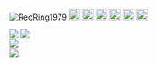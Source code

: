 <p align="left"> 
  <a href="https://github.com/RedRing1979/RedRing1979/">
    <img src="https://komarev.com/ghpvc/?username=RedRing1979" alt="RedRing1979" />
  </a>
  <a href="http://twitter.com/RedRing1979">
    <img height="20" src="https://img.shields.io/twitter/follow/RedRing1979?label=Twitter&logo=twitter&style=flat" />
  </a>
  <a href="https://github.com/RedRing1979">
    <img height="20" src="https://img.shields.io/github/followers/RedRing1979?label=follow&logo=github&style=flat" />
  </a>
  <a href="https://www.reddit.com/user/RedRing1979">
    <img height="20" src="https://img.shields.io/reddit/user-karma/combined/RedRing1979?label=Reddit&logo=reddit&style=flat" />
  </a>
  <a href="https://stackoverflow.com/users/18312637/redring">
    <img height="20" src="https://img.shields.io/stackexchange/stackoverflow/r/18312637?label=StackOverflow&logo=stack-overflow&style=flat" />
  </a>
  <a href="http://qiita.com/RedRing">
    <img height="20" src="https://qiita-badge.apiapi.app/s/RedRing/posts.svg" />
  </a>
  <//qiita.com/RedRing">
    <img height="20" src="https://qiita-badge.apiapi.app/s/RedRing/contributions.svg" />
  </a>
</p>
<a href="https://github.com/anuraghazra/github-readme-stats">
  <img align="left" src="https://github-readme-stats.vercel.app/api?username=RedRing1979&count_private=true&show_icons=true" />
</a>
<a href="https://github.com/anuraghazra/github-readme-stats">
  <img align="left" src="https://github-readme-stats.vercel.app/api/top-langs/?username=RedRing1979" />
</a>
<br clear="left">
<a href="https://github-profile-summary-cards">
  <img align="left" src="https://github-profile-summary-cards.vercel.app/api/cards/profile-details?username=RedRing1979" />
</a>
<br clear="left">
<a href="https://github-profile-trophy">
  <img align="left" src="https://github-profile-trophy.vercel.app/?username=RedRing1979" />
</a>
<br clear="left">
